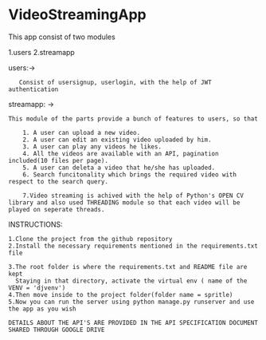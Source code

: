 # VideoStreamingApp

This app consist of two modules

1.users
2.streamapp

users:->

       Consist of usersignup, userlogin, with the help of JWT authentication
       
streamapp: -> 
	
	This module of the parts provide a bunch of features to users, so that 
	
 		1. A user can upload a new video.
 		2. A user can edit an existing video uploaded by him.
 		3. A user can play any videos he likes.
 		4. All the videos are available with an API, pagination included(10 files per page).
 		5. A user can deleta a video that he/she has uploaded.
 		6. Search funcitonality which brings the required video with respect to the search query.
 		
 		7.Video streaming is achived with the help of Python's OPEN CV library and also used THREADING module so that each video will be played on seperate threads.
 		
 		

INSTRUCTIONS:
	
	1.Clone the project from the github repository
	2.Install the necessary requirements mentioned in the requirements.txt file
	
	3.The root folder is where the requirements.txt and README file are kept
	  Staying in that directory, activate the virtual env ( name of the VENV = 'djvenv')
	4.Then move inside to the project folder(folder name = spritle)
	5.Now you can run the server using python manage.py runserver and use the app as you wish
	
	DETAILS ABOUT THE API'S ARE PROVIDED IN THE API SPECIFICATION DOCUMENT SHARED THROUGH GOOGLE DRIVE
	
 		
